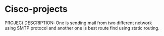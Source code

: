 # Cisco-projects
PROJECt DESCRIPTION: One is sending mail from two different network using SMTP protocol and another one is best route find using static routing.  
